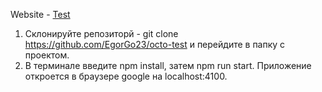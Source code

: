 Website - [Test](https://octo-test-b669b.web.app/)

1.  Склонируйте репозиторй - git clone https://github.com/EgorGo23/octo-test и перейдите в папку с проектом.
2.  В терминале введите npm install, затем npm run start. Приложение откроется в браузере google на localhost:4100.